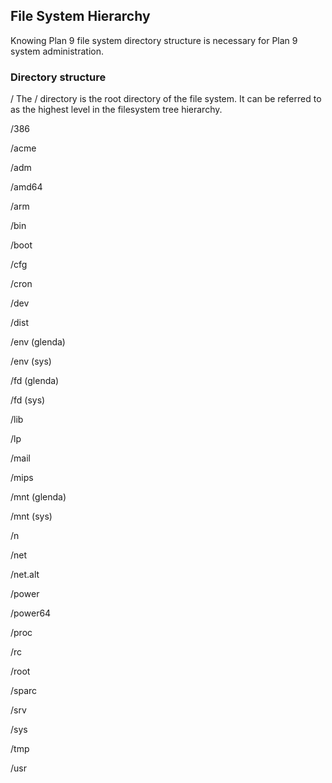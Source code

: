## File System Hierarchy

Knowing Plan 9 file system directory structure is necessary for Plan 9 system administration.

### Directory structure

/  The / directory is the root directory of the file system. It can be referred to as the highest level in the filesystem tree hierarchy.

/386

/acme

/adm

/amd64

/arm

/bin  

/boot

/cfg

/cron

/dev

/dist

/env (glenda)

/env (sys)

/fd  (glenda)

/fd  (sys)

/lib  

/lp

/mail

/mips

/mnt (glenda)

/mnt (sys)

/n

/net

/net.alt

/power

/power64

/proc

/rc

/root

/sparc

/srv

/sys

/tmp

/usr
